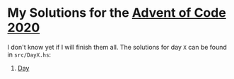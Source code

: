 # My Solutions for the [Advent of Code 2020](https://adventofcode.com/2020)

I don't know yet if I will finish them all.
The solutions for day `X` can be found in `src/DayX.hs`:

1. [Day](src/Day1.hs)